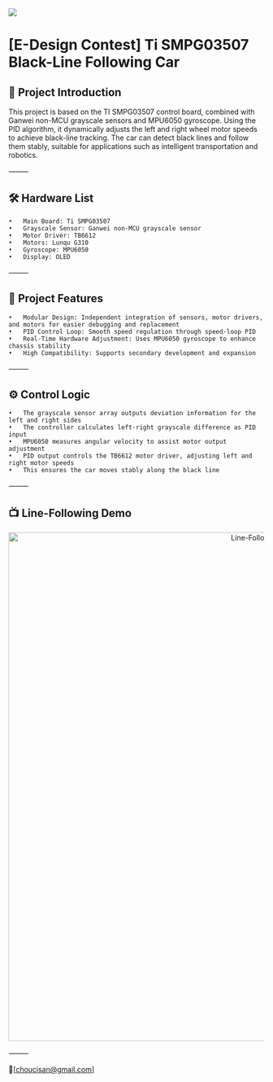 ![](images/car.png)
# [E-Design Contest] Ti SMPG03507 Black-Line Following Car

## 🎯 Project Introduction

This project is based on the TI SMPG03507 control board, combined with Ganwei non-MCU grayscale sensors and MPU6050 gyroscope.
Using the PID algorithm, it dynamically adjusts the left and right wheel motor speeds to achieve black-line tracking.
The car can detect black lines and follow them stably, suitable for applications such as intelligent transportation and robotics.

⸻

## 🛠️ Hardware List
	•	Main Board: Ti SMPG03507
	•	Grayscale Sensor: Ganwei non-MCU grayscale sensor
	•	Motor Driver: TB6612
	•	Motors: Lunqu G310
	•	Gyroscope: MPU6050
	•	Display: OLED

⸻

## 🧩 Project Features
	•	Modular Design: Independent integration of sensors, motor drivers, and motors for easier debugging and replacement
	•	PID Control Loop: Smooth speed regulation through speed-loop PID
	•	Real-Time Hardware Adjustment: Uses MPU6050 gyroscope to enhance chassis stability
	•	High Compatibility: Supports secondary development and expansion

⸻

## ⚙️ Control Logic
	•	The grayscale sensor array outputs deviation information for the left and right sides
	•	The controller calculates left-right grayscale difference as PID input
	•	MPU6050 measures angular velocity to assist motor output adjustment
	•	PID output controls the TB6612 motor driver, adjusting left and right motor speeds
	•	This ensures the car moves stably along the black line

⸻

## 📺 Line-Following Demo

<div align="center">
  <img src="images/car.gif" alt="Line-Following Demo" width="1000">
</div>



⸻

📧[choucisan@gmail.com]
